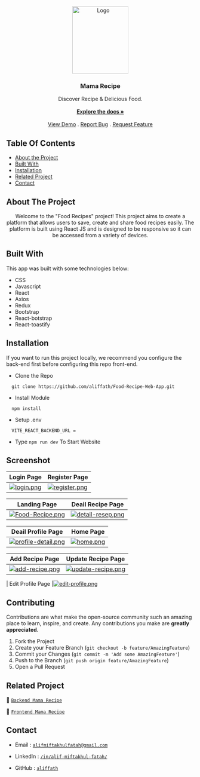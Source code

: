 <br/>
<p align="center">
  <a href="https://github.com/aliffath/Food-Recipe-Web-App">
    <img src="https://i.postimg.cc/Xq7rdzF9/logo.png" alt="Logo" width="150" height="180">
  </a>

  <h3 align="center">Mama Recipe</h3>

  <p align="center">
    Discover Recipe & Delicious Food.
    <br/>
    <br/>
    <a href="https://github.com/aliffath/Food-Recipe-Web-App"><strong>Explore the docs »</strong></a>
    <br/>
    <br/>
    <a href="https://github.com/aliffath/Food-Recipe-Web-App">View Demo</a>
    .
    <a href="https://github.com/aliffath/Food-Recipe-Web-App/issues">Report Bug</a>
    .
    <a href="https://github.com/aliffath/Food-Recipe-Web-App/issues">Request Feature</a>
  </p>
</p>

## Table Of Contents

- [About the Project](#about-the-project)
- [Built With](#built-with)
- [Installation](#installation)
- [Related Project](#related-project)
- [Contact](#contact)

## About The Project

<p align="center">
 Welcome to the "Food Recipes" project! This project aims to create a platform that allows users to save, create and share food recipes easily. The platform is built using React JS and is designed to be responsive so it can be accessed from a variety of devices.
</p>

## Built With

This app was built with some technologies below:

- CSS
- Javascript
- React
- Axios
- Redux
- Bootstrap
- React-botstrap
- React-toastify

## Installation

If you want to run this project locally, we recommend you configure the back-end first before configuring this repo front-end.

- Clone the Repo

```
  git clone https://github.com/aliffath/Food-Recipe-Web-App.git
```

- Install Module

```
  npm install
```

- Setup .env

```
  VITE_REACT_BACKEND_URL =
```

- Type `npm run dev` To Start Website

## Screenshot

| Login Page                                                                           | Register Page                                                                              |
| ------------------------------------------------------------------------------------ | ------------------------------------------------------------------------------------------ |
| [![login.png](https://i.postimg.cc/wxXPvT9C/login.png)](https://postimg.cc/mhrVp4zj) | [![register.png](https://i.postimg.cc/zGBP0CTN/register.png)](https://postimg.cc/rKBJpthZ) |

| Landing Page                                                                                     | Deail Recipe Page                                                                                  |
| ------------------------------------------------------------------------------------------------ | -------------------------------------------------------------------------------------------------- |
| [![Food-Recipe.png](https://i.postimg.cc/3w7mR9nn/Food-Recipe.png)](https://postimg.cc/w1f745Km) | [![detail-resep.png](https://i.postimg.cc/Hkp6jQ65/detail-resep.png)](https://postimg.cc/nCP4PQbc) |

| Deail Profile Page                                                                                     | Home Page                                                                          |
| ------------------------------------------------------------------------------------------------------ | ---------------------------------------------------------------------------------- |
| [![profile-detail.png](https://i.postimg.cc/gc39ZHHB/profile-detail.png)](https://postimg.cc/jCqkVN9z) | [![home.png](https://i.postimg.cc/50vr8fLF/home.png)](https://postimg.cc/N9sbcqNg) |

| Add Recipe Page                                                                                | Update Recipe Page                                                                                   |
| ---------------------------------------------------------------------------------------------- | ---------------------------------------------------------------------------------------------------- |
| [![add-recipe.png](https://i.postimg.cc/k559NRgR/add-recipe.png)](https://postimg.cc/VJ23m6Mz) | [![update-recipe.png](https://i.postimg.cc/YCzqzwNZ/update-recipe.png)](https://postimg.cc/VJ58zpVW) |

| Edit Profile Page |[![edit-profile.png](https://i.postimg.cc/7LWBTpdq/edit-profile.png)](https://postimg.cc/Z96PGDJQ)

## Contributing

Contributions are what make the open-source community such an amazing place to learn, inspire, and create. Any contributions you make are **greatly appreciated**.

1. Fork the Project
2. Create your Feature Branch (`git checkout -b feature/AmazingFeature`)
3. Commit your Changes (`git commit -m 'Add some AmazingFeature'`)
4. Push to the Branch (`git push origin feature/AmazingFeature`)
5. Open a Pull Request

## Related Project

:rocket: [`Backend Mama Recipe`](https://github.com/aliffath/recipe-API)

:rocket: [`Frontend Mama Recipe`](https://github.com/aliffath/Food-Recipe-Web-App)

## Contact

- Email : [`alifmiftakhulfatah@gmail.com`](mailto:alifmiftakhulfatah@gmail.com)

- LinkedIn : [`/in/alif-miftakhul-fatah/`](https://www.linkedin.com/in/alif-miftakhul-fatah/)

- GitHub : [`aliffath`](https://github.com/aliffath)
